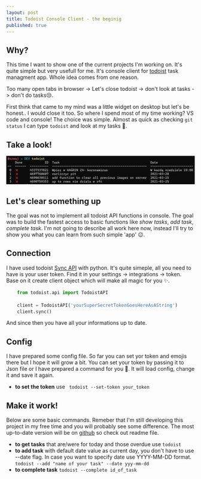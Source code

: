 ```yaml
---
layout: post
title: Todoist Console Client - the beginig 
published: true
---
```



## Why? 

This time I want to show one of the current projects I'm working on. It's quite simple but very usefull for me. It's console client for [todoist](https://todoist.com/) task managment app. Whole idea comes from one reason. 

Too many open tabs in browser -> Let's close todoist -> don't look at tasks -> don't do tasks😒. 

First think that came to my mind was a little widget on desktop but let's be honest.. I would close it too. So where I spend most of my time working? VS code and console! The choice was simple. Almost as quick as checking ``git status`` I can type ``todoist`` and look at my tasks 🎉. 

## Take a look! 

![todoist_photo](https://github.com/JakubSzwajka/JakubSzwajka.github.io/blob/master/_posts/_images/todoist_1.png?raw=true)

## Let's clear something up 

The goal was not to implement all todoist API functions in console. The goal was to build the fastest access to basic functions like *show tasks*, *add task*, *complete task*. I'm not going to describe all work here now, instead I'll try to show you what you can learn from such simple 'app' 😉. 

## Connection

I have used todoist [Sync API](https://developer.todoist.com/sync/v8/) with python. It's quite simeple, all you need to have is your user token. Find it in your settings -> integrations -> token. Base on it create client object which will make all magic for you ✨.  

```python
    from todoist.api import TodoistAPI

    client = TodoistAPI('yourSuperSecretTokenGoesHereAsAString')
    client.sync()
```

And since then you have all your informations up to date.

## Config 

I have prepared some config file. So far you can set yor token and emojis there but I hope it will grow a bit. You can set your token by passing it to Json file or I have prepared a command for you 🎀. It will load config, change it and save it again. 

*  **to set the token** use ``` todoist --set-token your_token```

## Make it work! 

Below are some basic commands. Remeber that I'm still developing this project in my free time and you will probably see some difference. The most up-to-date version will be on [github](https://github.com/JakubSzwajka/todoist_console_client) so check out readme file. 

*  **to get tasks** that are/were for today and those overdue use ``` todoist ```
*  **to add task**  with default date value as current day, you don't have to use --date flag. In case you want to specify date use YYYY-MM-DD format. ```todoist --add "name of your task" --date yyy-mm-dd```
* **to complete task** ```todoist --complete id_of_task```
